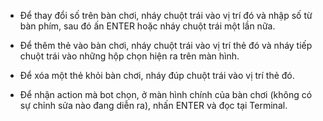 * Để thay đổi số trên bàn chơi, nháy chuột trái vào vị trí đó và nhập số từ bàn phím, sau đó ấn ENTER hoặc nháy chuột trái một lần nữa.

* Để thêm thẻ vào bàn chơi, nháy chuột trái vào vị trí thẻ đó và nháy tiếp chuột trái vào những hộp chọn hiện ra trên màn hình.

* Để xóa một thẻ khỏi bàn chơi, nháy đúp chuột trái vào vị trí thẻ đó.

* Để nhận action mà bot chọn, ở màn hình chính của bàn chơi (không có sự chỉnh sửa nào đang diễn ra), nhấn ENTER và đọc tại Terminal.
